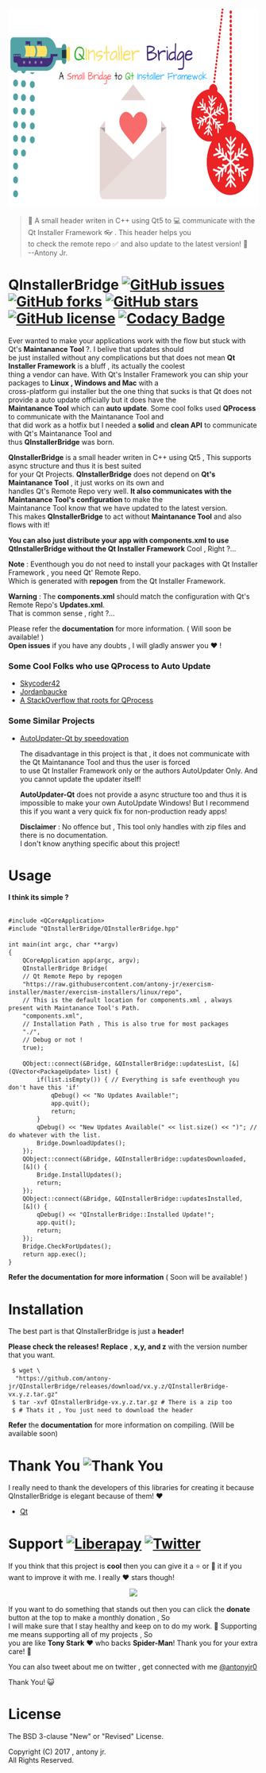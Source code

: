 <p align="center">
  <img src=".img/poster.png" height="400px" width=auto alt="QInstallerBridge Poster">  <br>
</p>


> :roller_coaster: A small header writen in C++ using Qt5 to :computer: communicate with the Qt Installer Framework :eyeglasses: . This header helps you   
> to check the remote repo :white_check_mark: and also update to the latest version! :dog:   
> --Antony Jr.


# QInstallerBridge [![GitHub issues](https://img.shields.io/github/issues/antony-jr/QInstallerBridge.svg?style=flat-square)](https://github.com/antony-jr/QInstallerBridge/issues) [![GitHub forks](https://img.shields.io/github/forks/antony-jr/QInstallerBridge.svg?style=flat-square)](https://github.com/antony-jr/QInstallerBridge/network) [![GitHub stars](https://img.shields.io/github/stars/antony-jr/QInstallerBridge.svg?style=flat-square)](https://github.com/antony-jr/QInstallerBridge/stargazers) [![GitHub license](https://img.shields.io/github/license/antony-jr/QInstallerBridge.svg?style=flat-square)](https://github.com/antony-jr/QInstallerBridge/blob/master/LICENSE) [![Codacy Badge](https://api.codacy.com/project/badge/Grade/f68886cc517c4afda44bca08714cf3a6)](https://www.codacy.com/app/antony-jr/QInstallerBridge?utm_source=github.com&amp;utm_medium=referral&amp;utm_content=antony-jr/QInstallerBridge&amp;utm_campaign=Badge_Grade)


Ever wanted to make your applications work with the flow but stuck with Qt's **Maintanance Tool** ?. I belive that updates should   
be just installed without any complications but that does not mean **Qt Installer Framework** is a bluff , its actually the coolest   
thing a vendor can have. With Qt's Installer Framework you can ship your packages to **Linux , Windows and Mac** with a   
cross-platform gui installer but the one thing that sucks is that Qt does not provide a auto update officially but it does have the   
**Maintanance Tool** which can **auto update**. Some cool folks used **QProcess** to communicate with the Maintanance Tool and   
that did work as a hotfix but I needed a **solid** and **clean API** to communicate with Qt's Maintanance Tool and   
thus **QInstallerBridge** was born.


**QInstallerBridge** is a small header writen in C++ using Qt5 , This supports async structure and thus it is best suited   
for your Qt Projects. **QInstallerBridge** does not depend on **Qt's Maintanance Tool** , it just works on its own and   
handles Qt's Remote Repo very well. **It also communicates with the Maintanance Tool's configuration** to make the   
Maintanance Tool know that we have updated to the latest version.   
This makes **QInstallerBridge** to act without **Maintanance Tool** and also flows with it!   

**You can also just distribute your app with components.xml to use QtInstallerBridge without the Qt Installer Framework**
Cool , Right ?...


**Note** : Eventhough you do not need to install your packages with Qt Installer Framework , you need Qt' Remote Repo.   
           Which is generated with **repogen** from the Qt Installer Framework.

**Warning** : The **components.xml** should match the configuration with Qt's Remote Repo's **Updates.xml**.   
              That is common sense , right ?...
              

Please refer the **documentation** for more information. ( Will soon be available! )   
**Open issues** if you have any doubts , I will gladly answer you :heart: !



### Some Cool Folks who use QProcess to Auto Update

* [Skycoder42](https://github.com/Skycoder42/QtAutoUpdater)
* [Jordanbaucke](https://github.com/jordanbaucke/qtautoupdater_cmake)
* [A StackOverflow that roots for QProcess](https://stackoverflow.com/questions/34318934/qt-installer-framework-auto-update)

### Some Similar Projects

* [AutoUpdater-Qt by speedovation](https://github.com/speedovation/AutoUpdater-Qt)   
       
    The disadvantage in this project is that , it does not communicate with the Qt Maintanance Tool and thus the user is forced   
    to use Qt Installer Framework only or the authors AutoUpdater Only. And you cannot update the updater itself!
    
    **AutoUpdater-Qt** does not provide a async structure too and thus it is impossible to make your own AutoUpdate Windows!
    But I recommend this if you want a very quick fix for non-production ready apps!
    
    **Disclaimer** : No offence but , This tool only handles with zip files and there is no documentation.   
                     I don't know anything specific about this project!

           
           
# Usage
**I think its simple ?**

```

#include <QCoreApplication>
#include "QInstallerBridge/QInstallerBridge.hpp"

int main(int argc, char **argv)
{
    QCoreApplication app(argc, argv);
    QInstallerBridge Bridge(
    // Qt Remote Repo by repogen
    "https://raw.githubusercontent.com/antony-jr/exercism-installer/master/exercism-installers/linux/repo",
    // This is the default location for components.xml , always present with Maintanance Tool's Path.
    "components.xml",
    // Installation Path , This is also true for most packages
    "./",
    // Debug or not !
    true);
    
    QObject::connect(&Bridge, &QInstallerBridge::updatesList, [&](QVector<PackageUpdate> list) {
        if(list.isEmpty()) { // Everything is safe eventhough you don't have this 'if'
            qDebug() << "No Updates Available!";
            app.quit();
            return;
        }
        qDebug() << "New Updates Available(" << list.size() << ")"; // do whatever with the list.
        Bridge.DownloadUpdates();
    });
    QObject::connect(&Bridge, &QInstallerBridge::updatesDownloaded,
    [&]() {
        Bridge.InstallUpdates();
        return;
    });
    QObject::connect(&Bridge, &QInstallerBridge::updatesInstalled,
    [&]() {
        qDebug() << "QInstallerBridge::Installed Update!";
        app.quit();
        return;
    });
    Bridge.CheckForUpdates();
    return app.exec();
}

```

**Refer the documentation for more information** ( Soon will be available! )


# Installation

The best part is that QInstallerBridge is just a **header!**

**Please check the releases!**
**Replace** , **x,y, and z** with the version number that you want.

```
 $ wget \
  "https://github.com/antony-jr/QInstallerBridge/releases/download/vx.y.z/QInstallerBridge-vx.y.z.tar.gz"
 $ tar -xvf QInstallerBridge-vx.y.z.tar.gz # There is a zip too
 $ # Thats it , You just need to download the header
```

**Refer** the **documentation** for more information on compiling. (Will be available soon)


# Thank You ![Thank You](https://img.shields.io/badge/Always-Say%20Thank%20You!-blue.svg?style=flat-square)

I really need to thank the developers of this libraries for creating it because QInstallerBridge is elegant because of them! :heart:   

* [Qt](https://github.com/qt)

# Support [![Liberapay](https://liberapay.com/assets/widgets/donate.svg)](https://liberapay.com/antonyjr/donate) [![Twitter](https://img.shields.io/twitter/url/https/github.com/antony-jr/QInstallerBridge.svg?style=social)](https://twitter.com/intent/tweet?text=Checkout%20%23QInstallerBridge%20by%20%40antonyjr0%20%20%2C%20its%20cool.%20Try%20it%20at%20https%3A%2F%2Fgithub.com%2Fantony-jr%2FQInstallerBridge)

If you think that this project is **cool** then you can give it a :star: or :fork_and_knife: it if you want to improve it with me. I really :heart: stars though!   

<p align="center">
    <a href="https://liberapay.com/antonyjr/donate">
       <img src="https://liberapay.com/assets/widgets/donate.svg">
    </a>
</p>


If you want to do something that stands out then you can click the **donate** button at the top to make a monthly donation , So   
I will make sure that I stay healthy and keep on to do my work. :briefcase: Supporting me means supporting all of my projects , So   
you are like **Tony Stark** :heart: who backs **Spider-Man**! Thank you for your extra care! :dog:   

You can also tweet about me on twitter , get connected with me [@antonyjr0](https://twitter.com/antonyjr0)

Thank You! :smiley_cat:

# License

The BSD 3-clause "New" or "Revised" License.

Copyright (C) 2017 , antony jr.   
All Rights Reserved.
